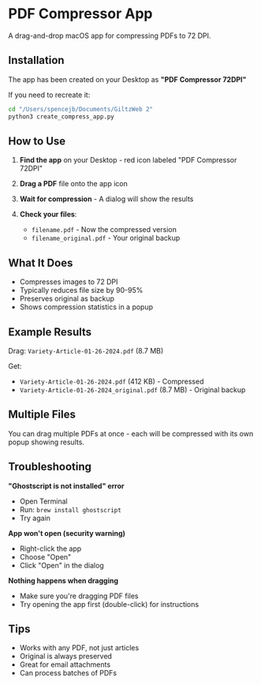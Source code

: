 # PDF Compressor App

A drag-and-drop macOS app for compressing PDFs to 72 DPI.

## Installation

The app has been created on your Desktop as **"PDF Compressor 72DPI"**

If you need to recreate it:
```bash
cd "/Users/spencejb/Documents/GiltzWeb 2"
python3 create_compress_app.py
```

## How to Use

1. **Find the app** on your Desktop - red icon labeled "PDF Compressor 72DPI"

2. **Drag a PDF** file onto the app icon

3. **Wait for compression** - A dialog will show the results

4. **Check your files**:
   - `filename.pdf` - Now the compressed version
   - `filename_original.pdf` - Your original backup

## What It Does

- Compresses images to 72 DPI
- Typically reduces file size by 90-95%
- Preserves original as backup
- Shows compression statistics in a popup

## Example Results

Drag: `Variety-Article-01-26-2024.pdf` (8.7 MB)

Get:
- `Variety-Article-01-26-2024.pdf` (412 KB) - Compressed
- `Variety-Article-01-26-2024_original.pdf` (8.7 MB) - Original backup

## Multiple Files

You can drag multiple PDFs at once - each will be compressed with its own popup showing results.

## Troubleshooting

**"Ghostscript is not installed" error**
- Open Terminal
- Run: `brew install ghostscript`
- Try again

**App won't open (security warning)**
- Right-click the app
- Choose "Open"
- Click "Open" in the dialog

**Nothing happens when dragging**
- Make sure you're dragging PDF files
- Try opening the app first (double-click) for instructions

## Tips

- Works with any PDF, not just articles
- Original is always preserved
- Great for email attachments
- Can process batches of PDFs